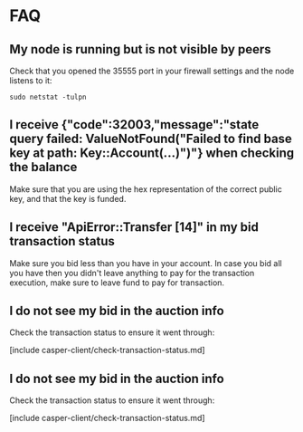 # FAQ

## My node is running but is not visible by peers

Check that you opened the 35555 port in your firewall settings and the node listens to it:

```
sudo netstat -tulpn
```

## I receive {"code":32003,"message":"state query failed: ValueNotFound(\"Failed to find base key at path: Key::Account(...)\")"} when checking the balance

Make sure that you are using the hex representation of the correct public key, and that the key is funded.

## I receive "ApiError::Transfer [14]" in my bid transaction status

Make sure you bid less than you have in your account. In case you bid all you have then you didn't leave anything to pay for the transaction execution, make sure to leave fund to pay for transaction. 

## I do not see my bid in the auction info

Check the transaction status to ensure it went through:

[include casper-client/check-transaction-status.md]

## I do not see my bid in the auction info

Check the transaction status to ensure it went through:

[include casper-client/check-transaction-status.md]
